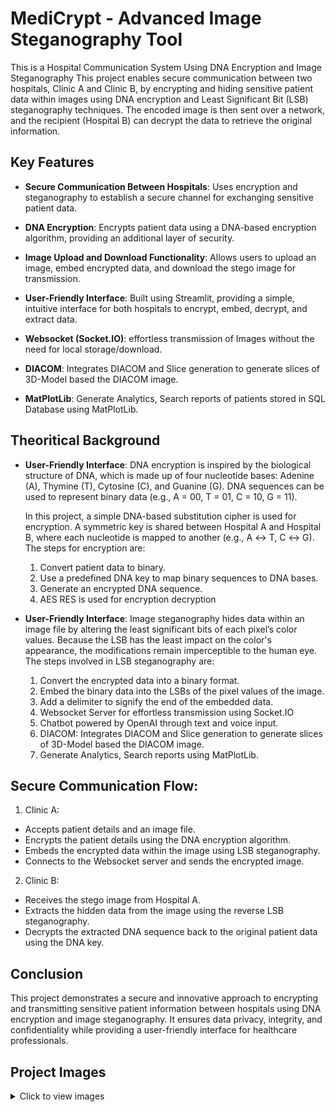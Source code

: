 # MediCrypt - Advanced Image Steganography Tool

This is a Hospital Communication System Using DNA Encryption and Image Steganography
This project enables secure communication between two hospitals, Clinic A and Clinic B, by encrypting and hiding sensitive patient data within images using DNA encryption and Least Significant Bit (LSB) steganography techniques. 
The encoded image is then sent over a network, and the recipient (Hospital B) can decrypt the data to retrieve the original information.

## Key Features

- **Secure Communication Between Hospitals**: Uses encryption and steganography to establish a secure channel for exchanging sensitive patient data.

- **DNA Encryption**: Encrypts patient data using a DNA-based encryption algorithm, providing an additional layer of security.

- **Image Upload and Download Functionality**: Allows users to upload an image, embed encrypted data, and download the stego image for transmission.
  
- **User-Friendly Interface**: Built using Streamlit, providing a simple, intuitive interface for both hospitals to encrypt, embed, decrypt, and extract data.

- **Websocket (Socket.IO)**:  effortless transmission of Images without the need for local storage/download.

-  **DIACOM**: Integrates DIACOM and Slice generation to generate slices of 3D-Model based the DIACOM image.

-  **MatPlotLib**: Generate Analytics, Search reports of patients stored in SQL Database using MatPlotLib.


## Theoritical Background

- **User-Friendly Interface**:
  DNA encryption is inspired by the biological structure of DNA, which is made up of four nucleotide bases: Adenine (A), Thymine (T), Cytosine (C), and Guanine (G). DNA sequences can be used to represent binary data (e.g., A = 00, T = 01, C = 10, G = 11).

  In this project, a simple DNA-based substitution cipher is used for encryption. A symmetric key is shared between Hospital A and Hospital B, where each nucleotide is mapped to another (e.g., A ↔ T, C ↔ G). The steps for encryption are:

  1) Convert patient data to binary.
  2) Use a predefined DNA key to map binary sequences to DNA bases.
  3) Generate an encrypted DNA sequence.
  4) AES RES is used for encryption decryption

- **User-Friendly Interface**:
  Image steganography hides data within an image file by altering the least significant bits of each pixel’s color values. Because the LSB has the least impact on the color's appearance, the modifications remain imperceptible to the human eye. The steps involved in LSB steganography are:
  
  1) Convert the encrypted data into a binary format.
  2) Embed the binary data into the LSBs of the pixel values of the image.
  3) Add a delimiter to signify the end of the embedded data.
  4) Websocket Server for effortless transmission using Socket.IO
  5) Chatbot powered by OpenAI through text and voice input.
  6) DIACOM: Integrates DIACOM and Slice generation to generate slices of 3D-Model based the DIACOM image.
  7) Generate Analytics, Search reports using MatPlotLib.

## **Secure Communication Flow**:
1) Clinic A:

  - Accepts patient details and an image file.
  - Encrypts the patient details using the DNA encryption algorithm.
  - Embeds the encrypted data within the image using LSB steganography.
  - Connects to the Websocket server and sends the encrypted image.

2) Clinic B:

  - Receives the stego image from Hospital A.
  - Extracts the hidden data from the image using the reverse LSB steganography.
  - Decrypts the extracted DNA sequence back to the original patient data using the DNA key.

## Conclusion

This project demonstrates a secure and innovative approach to encrypting and transmitting sensitive patient information between hospitals using DNA encryption and image steganography. 
It ensures data privacy, integrity, and confidentiality while providing a user-friendly interface for healthcare professionals.

## Project Images
<details>
  <summary>Click to view images</summary>
  
  ![st1](https://github.com/user-attachments/assets/add84c66-ce86-44a9-b216-220e0ef93ae7)
  
  ![st2](https://github.com/user-attachments/assets/7694461b-670a-447f-b6a8-7db2d75d234c)
  
  ![st3](https://github.com/user-attachments/assets/3a1ee746-f1cc-4ebd-8e27-bce2a240b42b)
  
  ![st4](https://github.com/user-attachments/assets/50daa0ce-d8ae-4702-aeca-fc40f122539a)
  
  ![st5](https://github.com/user-attachments/assets/a7a1de09-259d-4a4c-a9a9-69ddc89b631e)
  
  ![st6](https://github.com/user-attachments/assets/78136391-253d-40c5-bc51-8ec57dadc92a)
  
  ![st7](https://github.com/user-attachments/assets/e9c4a56b-d146-49e3-9190-1eb51e60a5cd)
  
  ![st8](https://github.com/user-attachments/assets/245bae9c-7e0d-4b57-89e5-c407a14f0282)
  
  ![st9](https://github.com/user-attachments/assets/288fea56-7640-40b4-8052-55b12e6b8225)
  
  ![st10](https://github.com/user-attachments/assets/80ea7998-e8c8-4e5d-a062-acd73c77d8b2)
  
</details>








